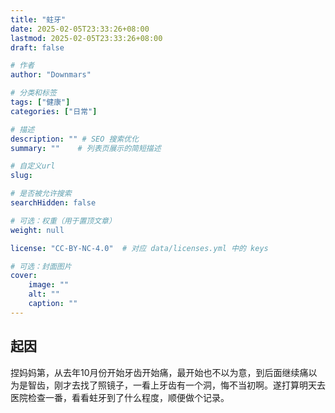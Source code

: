 ```yaml
---
title: "蛀牙"
date: 2025-02-05T23:33:26+08:00
lastmod: 2025-02-05T23:33:26+08:00
draft: false

# 作者
author: "Downmars"

# 分类和标签
tags: ["健康"]
categories: ["日常"]

# 描述
description: "" # SEO 搜索优化
summary: ""    # 列表页展示的简短描述

# 自定义url
slug:

# 是否被允许搜索
searchHidden: false

# 可选：权重（用于置顶文章）
weight: null

license: "CC-BY-NC-4.0"  # 对应 data/licenses.yml 中的 keys

# 可选：封面图片
cover:
    image: ""
    alt: ""
    caption: ""
---
```


## 起因  
捏妈妈第，从去年10月份开始牙齿开始痛，最开始也不以为意，到后面继续痛以为是智齿，刚才去找了照镜子，一看上牙齿有一个洞，悔不当初啊。遂打算明天去医院检查一番，看看蛀牙到了什么程度，顺便做个记录。


